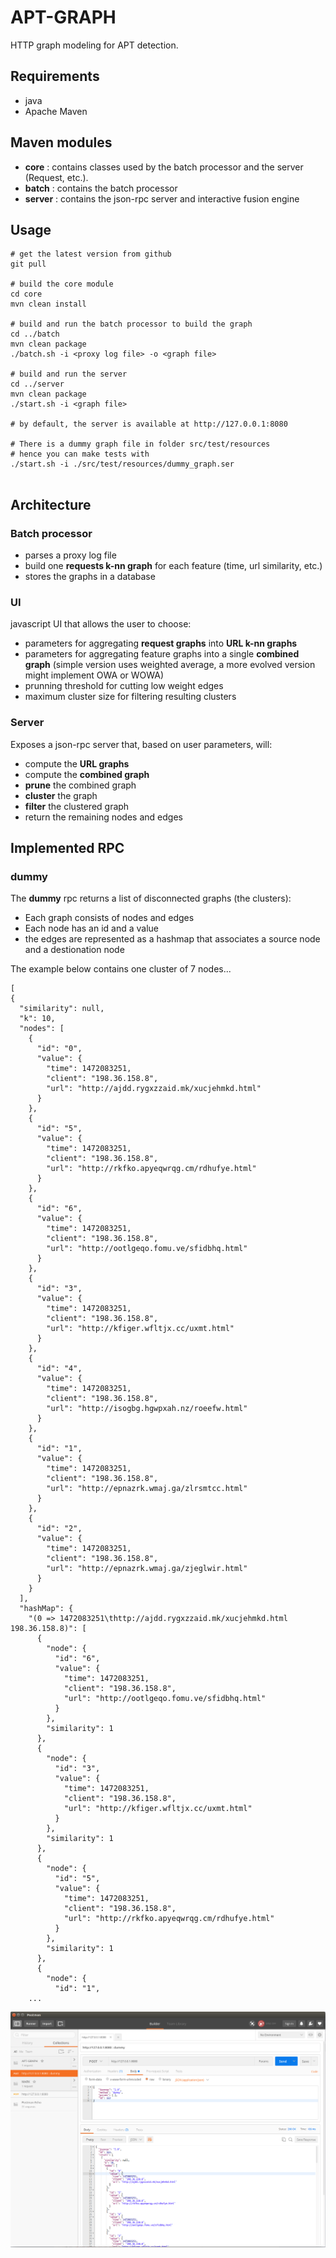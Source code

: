 # APT-GRAPH

HTTP graph modeling for APT detection.

## Requirements
- java
- Apache Maven

## Maven modules
- **core** : contains classes used by the batch processor and the server (Request, etc.).
- **batch** : contains the batch processor
- **server** : contains the json-rpc server and interactive fusion engine

## Usage

```
# get the latest version from github
git pull

# build the core module
cd core
mvn clean install

# build and run the batch processor to build the graph
cd ../batch
mvn clean package
./batch.sh -i <proxy log file> -o <graph file>

# build and run the server
cd ../server
mvn clean package
./start.sh -i <graph file>

# by default, the server is available at http://127.0.0.1:8080

# There is a dummy graph file in folder src/test/resources
# hence you can make tests with
./start.sh -i ./src/test/resources/dummy_graph.ser


```

## Architecture

### Batch processor
- parses a proxy log file
- build one **requests k-nn graph** for each feature (time, url similarity, etc.)
- stores the graphs in a database

### UI
javascript UI that allows the user to choose:
- parameters for aggregating **request graphs** into **URL k-nn graphs**
- parameters for aggregating feature graphs into a single **combined graph** (simple version uses weighted average, a more evolved version might implement OWA or WOWA)
- prunning threshold for cutting low weight edges
- maximum cluster size for filtering resulting clusters

### Server
Exposes a json-rpc server that, based on user parameters, will:
- compute the **URL graphs**
- compute the **combined graph**
- **prune** the combined graph
- **cluster** the graph
- **filter** the clustered graph
- return the remaining nodes and edges

## Implemented RPC
### dummy

The **dummy** rpc returns a list of disconnected graphs (the clusters):
- Each graph consists of nodes and edges
- Each node has an id and a value
- the edges are represented as a hashmap that associates a source node and a destionation node

The example below contains one cluster of 7 nodes...

```
[
{
  "similarity": null,
  "k": 10,
  "nodes": [
    {
      "id": "0",
      "value": {
        "time": 1472083251,
        "client": "198.36.158.8",
        "url": "http://ajdd.rygxzzaid.mk/xucjehmkd.html"
      }
    },
    {
      "id": "5",
      "value": {
        "time": 1472083251,
        "client": "198.36.158.8",
        "url": "http://rkfko.apyeqwrqg.cm/rdhufye.html"
      }
    },
    {
      "id": "6",
      "value": {
        "time": 1472083251,
        "client": "198.36.158.8",
        "url": "http://ootlgeqo.fomu.ve/sfidbhq.html"
      }
    },
    {
      "id": "3",
      "value": {
        "time": 1472083251,
        "client": "198.36.158.8",
        "url": "http://kfiger.wfltjx.cc/uxmt.html"
      }
    },
    {
      "id": "4",
      "value": {
        "time": 1472083251,
        "client": "198.36.158.8",
        "url": "http://isogbg.hgwpxah.nz/roeefw.html"
      }
    },
    {
      "id": "1",
      "value": {
        "time": 1472083251,
        "client": "198.36.158.8",
        "url": "http://epnazrk.wmaj.ga/zlrsmtcc.html"
      }
    },
    {
      "id": "2",
      "value": {
        "time": 1472083251,
        "client": "198.36.158.8",
        "url": "http://epnazrk.wmaj.ga/zjeglwir.html"
      }
    }
  ],
  "hashMap": {
    "(0 => 1472083251\thttp://ajdd.rygxzzaid.mk/xucjehmkd.html 198.36.158.8)": [
      {
        "node": {
          "id": "6",
          "value": {
            "time": 1472083251,
            "client": "198.36.158.8",
            "url": "http://ootlgeqo.fomu.ve/sfidbhq.html"
          }
        },
        "similarity": 1
      },
      {
        "node": {
          "id": "3",
          "value": {
            "time": 1472083251,
            "client": "198.36.158.8",
            "url": "http://kfiger.wfltjx.cc/uxmt.html"
          }
        },
        "similarity": 1
      },
      {
        "node": {
          "id": "5",
          "value": {
            "time": 1472083251,
            "client": "198.36.158.8",
            "url": "http://rkfko.apyeqwrqg.cm/rdhufye.html"
          }
        },
        "similarity": 1
      },
      {
        "node": {
          "id": "1",
    ...
```

![](./dummy-rpc.png)